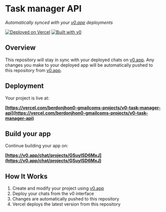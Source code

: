 # Task manager API

*Automatically synced with your [v0.app](https://v0.app) deployments*

[![Deployed on Vercel](https://img.shields.io/badge/Deployed%20on-Vercel-black?style=for-the-badge&logo=vercel)](https://vercel.com/berdonjhon0-gmailcoms-projects/v0-task-manager-api)
[![Built with v0](https://img.shields.io/badge/Built%20with-v0.app-black?style=for-the-badge)](https://v0.app/chat/projects/GSuylSD6MxJ)

## Overview

This repository will stay in sync with your deployed chats on [v0.app](https://v0.app).
Any changes you make to your deployed app will be automatically pushed to this repository from [v0.app](https://v0.app).

## Deployment

Your project is live at:

**[https://vercel.com/berdonjhon0-gmailcoms-projects/v0-task-manager-api](https://vercel.com/berdonjhon0-gmailcoms-projects/v0-task-manager-api)**

## Build your app

Continue building your app on:

**[https://v0.app/chat/projects/GSuylSD6MxJ](https://v0.app/chat/projects/GSuylSD6MxJ)**

## How It Works

1. Create and modify your project using [v0.app](https://v0.app)
2. Deploy your chats from the v0 interface
3. Changes are automatically pushed to this repository
4. Vercel deploys the latest version from this repository
